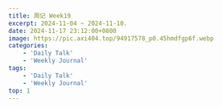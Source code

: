 ```yaml
---
title: 周记 Week19
excerpt: 2024-11-04 ~ 2024-11-10. 
date: 2024-11-17 23:12:00+0800
image: https://pic.axi404.top/94917578_p0.45hmdfgp6f.webp
categories:
    - 'Daily Talk'
    - 'Weekly Journal'
tags:
    - 'Daily Talk'
    - 'Weekly Journal'
top: 1
---
```


